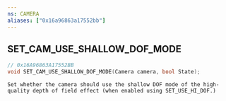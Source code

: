 ```yaml
---
ns: CAMERA
aliases: ["0x16a96863a17552bb"]
---
```

## SET_CAM_USE_SHALLOW_DOF_MODE

```c
// 0x16A96863A17552BB
void SET_CAM_USE_SHALLOW_DOF_MODE(Camera camera, bool State);
```

```
Set whether the camera should use the shallow DOF mode of the high-quality depth of field effect (when enabled using SET_USE_HI_DOF.)
```
